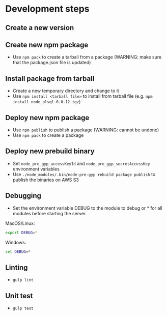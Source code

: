 # Development steps

## Create a new version

## Create new npm package
* Use `npm pack` to create a tarball from a package (WARNING: make sure that the package.json file is updated)

## Install package from tarball
* Create a new temporary directory and change to it
* Use `npm install <tarball file>` to install from tarball file (e.g. `npm install node_plsql-0.0.12.tgz`)

## Deploy new npm package
* Use `npm publish` to publish a package (WARNING: cannot be undone)
* Use `npm pack` to create a package

## Deploy new prebuild binary
* Set `node_pre_gyp_accessKeyId` and `node_pre_gyp_secretAccessKey` environment variables
* Use `./node_modules/.bin/node-pre-gyp rebuild package publish` to publish the binaries on AWS S3

## Debugging
* Set the environment variable DEBUG to the module to debug or * for all modules before starting the server.

MacOS/Linux:
```bash
export DEBUG=*
```

Windows:
```bat
set DEBUG=*
```

## Linting
* `gulp lint`


## Unit test
* `gulp test`
